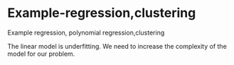 # Example-regression,clustering
Example  regression, polynomial regression,clustering

The linear model is underfitting. We need to increase the complexity of the model for our problem.
